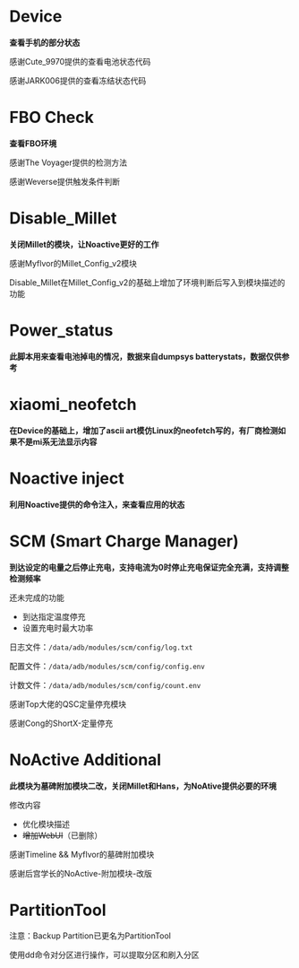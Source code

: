 # Device

**查看手机的部分状态**

感谢Cute_9970提供的查看电池状态代码

感谢JARK006提供的查看冻结状态代码

# FBO Check

**查看FBO环境**

感谢The Voyager提供的检测方法

感谢Weverse提供触发条件判断

# Disable_Millet

**关闭Millet的模块，让Noactive更好的工作**

感谢Myflvor的Millet_Config_v2模块

Disable_Millet在Millet_Config_v2的基础上增加了环境判断后写入到模块描述的功能

# Power_status

**此脚本用来查看电池掉电的情况，数据来自dumpsys batterystats，数据仅供参考**

# xiaomi_neofetch

**在Device的基础上，增加了ascii art模仿Linux的neofetch写的，有厂商检测如果不是mi系无法显示内容**

# Noactive inject

**利用Noactive提供的命令注入，来查看应用的状态**

# SCM (Smart Charge Manager)
**到达设定的电量之后停止充电，支持电流为0时停止充电保证完全充满，支持调整检测频率**

还未完成的功能

- 到达指定温度停充
- 设置充电时最大功率

日志文件：`/data/adb/modules/scm/config/log.txt`

配置文件：`/data/adb/modules/scm/config/config.env`

计数文件：`/data/adb/modules/scm/config/count.env`

感谢Top大佬的QSC定量停充模块

感谢Cong的ShortX-定量停充

# NoActive Additional

**此模块为墓碑附加模块二改，关闭Millet和Hans，为NoAtive提供必要的环境**

修改内容

- 优化模块描述
- ~~增加WebUI~~（已删除）

感谢Timeline && Myflvor的墓碑附加模块

感谢后宫学长的NoActive-附加模块-改版

# PartitionTool

注意：Backup Partition已更名为PartitionTool

使用dd命令对分区进行操作，可以提取分区和刷入分区

